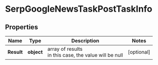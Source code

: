 # SerpGoogleNewsTaskPostTaskInfo


## Properties

| Name | Type | Description | Notes |
|------------ | ------------- | ------------- | -------------|
**Result** | **object** | array of results<br>in this case, the value will be null |[optional]|